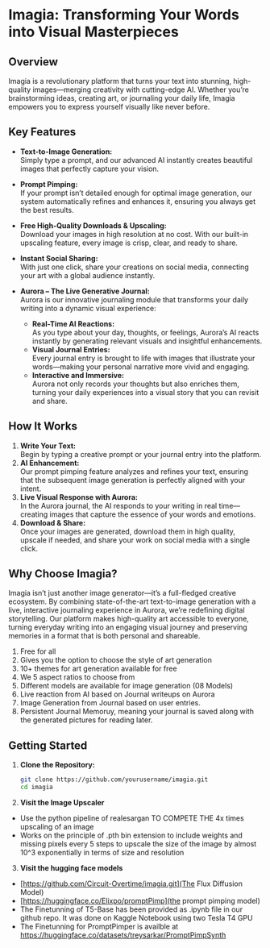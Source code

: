 # Imagia: Transforming Your Words into Visual Masterpieces

## Overview
Imagia is a revolutionary platform that turns your text into stunning, high-quality images—merging creativity with cutting-edge AI. Whether you’re brainstorming ideas, creating art, or journaling your daily life, Imagia empowers you to express yourself visually like never before.

## Key Features
- **Text-to-Image Generation:**  
  Simply type a prompt, and our advanced AI instantly creates beautiful images that perfectly capture your vision.

- **Prompt Pimping:**  
  If your prompt isn’t detailed enough for optimal image generation, our system automatically refines and enhances it, ensuring you always get the best results.

- **Free High-Quality Downloads & Upscaling:**  
  Download your images in high resolution at no cost. With our built-in upscaling feature, every image is crisp, clear, and ready to share.

- **Instant Social Sharing:**  
  With just one click, share your creations on social media, connecting your art with a global audience instantly.

- **Aurora – The Live Generative Journal:**  
  Aurora is our innovative journaling module that transforms your daily writing into a dynamic visual experience:
  - **Real-Time AI Reactions:**  
    As you type about your day, thoughts, or feelings, Aurora’s AI reacts instantly by generating relevant visuals and insightful enhancements.
  - **Visual Journal Entries:**  
    Every journal entry is brought to life with images that illustrate your words—making your personal narrative more vivid and engaging.
  - **Interactive and Immersive:**  
    Aurora not only records your thoughts but also enriches them, turning your daily experiences into a visual story that you can revisit and share.

## How It Works
1. **Write Your Text:**  
   Begin by typing a creative prompt or your journal entry into the platform.
2. **AI Enhancement:**  
   Our prompt pimping feature analyzes and refines your text, ensuring that the subsequent image generation is perfectly aligned with your intent.
3. **Live Visual Response with Aurora:**  
   In the Aurora journal, the AI responds to your writing in real time—creating images that capture the essence of your words and emotions.
4. **Download & Share:**  
   Once your images are generated, download them in high quality, upscale if needed, and share your work on social media with a single click.

## Why Choose Imagia?
Imagia isn’t just another image generator—it’s a full-fledged creative ecosystem. By combining state-of-the-art text-to-image generation with a live, interactive journaling experience in Aurora, we’re redefining digital storytelling. Our platform makes high-quality art accessible to everyone, turning everyday writing into an engaging visual journey and preserving memories in a format that is both personal and shareable.

1. Free for all
2. Gives you the option to choose the style of art generation
3. 10+ themes for art generation available for free
4. We 5 aspect ratios to choose from 
5. Different models are available for image generation (08 Models)
6. Live reaction from AI based on Journal writeups on Aurora
7. Image Generation from Journal based on user entries.
8. Persistent Journal Memoruy, meaning your journal is saved along with the generated pictures for reading later. 


## Getting Started
1. **Clone the Repository:**
   ```bash
   git clone https://github.com/yourusername/imagia.git
   cd imagia

2. **Visit the Image Upscaler**
- Use the python pipeline of realesargan TO COMPETE THE 4x times upscaling of an image
- Works on the principle of .pth bin extension to include weights and missing pixels every 5 steps to upscale the size of the image by 
almost 10^3 exponentially in terms of size and resolution


3. **Visit the hugging face models**
- [https://github.com/Circuit-Overtime/imagia.git](The Flux Diffusion Model)
- [https://huggingface.co/Elixpo/promptPimp](the prompt pimping model)
- The Finetunning of T5-Base has been provided as .ipynb file in our github repo. It was done on Kaggle Notebook using two Tesla T4 GPU
- The Finetunning for PromptPimper is availble at https://huggingface.co/datasets/treysarkar/PromptPimpSynth


